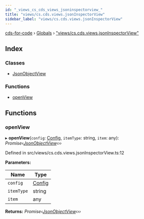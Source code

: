 ```yaml
---
id: "_views_cs_cds_views_jsoninspectorview_"
title: "views/cs.cds.views.jsonInspectorView"
sidebar_label: "views/cs.cds.views.jsonInspectorView"
---
```


[cds-for-code](../index.md) › [Globals](../globals.md) › ["views/cs.cds.views.jsonInspectorView"](_views_cs_cds_views_jsoninspectorview_.md)

## Index

### Classes

* [JsonObjectView](../classes/_views_cs_cds_views_jsoninspectorview_.jsonobjectview.md)

### Functions

* [openView](_views_cs_cds_views_jsoninspectorview_.md#openview)

## Functions

###  openView

▸ **openView**(`config`: [Config](../interfaces/_api_cds_webapi_cdswebapi_.cdswebapi.config.md), `itemType`: string, `item`: any): *Promise‹[JsonObjectView](../classes/_views_cs_cds_views_jsoninspectorview_.jsonobjectview.md)‹››*

Defined in src/views/cs.cds.views.jsonInspectorView.ts:12

**Parameters:**

Name | Type |
------ | ------ |
`config` | [Config](../interfaces/_api_cds_webapi_cdswebapi_.cdswebapi.config.md) |
`itemType` | string |
`item` | any |

**Returns:** *Promise‹[JsonObjectView](../classes/_views_cs_cds_views_jsoninspectorview_.jsonobjectview.md)‹››*
